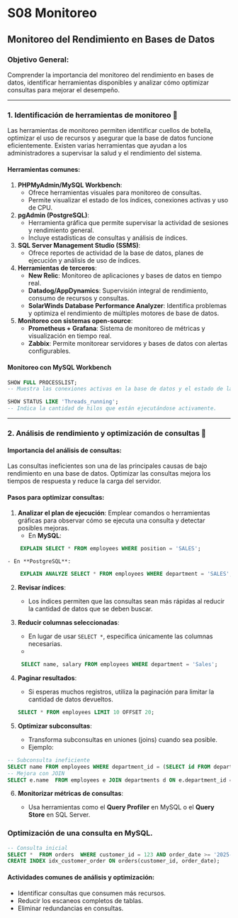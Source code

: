 # S08 Monitoreo

## **Monitoreo del Rendimiento en Bases de Datos**

### **Objetivo General:**

Comprender la importancia del monitoreo del rendimiento en bases de datos, identificar herramientas disponibles y analizar cómo optimizar consultas para mejorar el desempeño.

---

### **1. Identificación de herramientas de monitoreo** 🔢

Las herramientas de monitoreo permiten identificar cuellos de botella, optimizar el uso de recursos y asegurar que la base de datos funcione eficientemente. Existen varias herramientas que ayudan a los administradores a supervisar la salud y el rendimiento del sistema.

#### **Herramientas comunes:**

1. **PHPMyAdmin/MySQL Workbench**:
    - Ofrece herramientas visuales para monitoreo de consultas.
    - Permite visualizar el estado de los índices, conexiones activas y uso de CPU.
2. **pgAdmin (PostgreSQL)**:
    - Herramienta gráfica que permite supervisar la actividad de sesiones y rendimiento general.
    - Incluye estadísticas de consultas y análisis de índices.
3. **SQL Server Management Studio (SSMS)**:
    - Ofrece reportes de actividad de la base de datos, planes de ejecución y análisis de uso de índices.
4. **Herramientas de terceros**:
    - **New Relic**: Monitoreo de aplicaciones y bases de datos en tiempo real.
    - **Datadog/AppDynamics**: Supervisión integral de rendimiento, consumo de recursos y consultas.
    - **SolarWinds Database Performance Analyzer**: Identifica problemas y optimiza el rendimiento de múltiples motores de base de datos.
5. **Monitoreo con sistemas open-source**:
    - **Prometheus + Grafana**: Sistema de monitoreo de métricas y visualización en tiempo real.
    - **Zabbix**: Permite monitorear servidores y bases de datos con alertas configurables.

#### **Monitoreo con MySQL Workbench**

```sql
SHOW FULL PROCESSLIST;
-- Muestra las conexiones activas en la base de datos y el estado de las consultas en ejecución.

SHOW STATUS LIKE 'Threads_running';
-- Indica la cantidad de hilos que están ejecutándose activamente.

```

---

### **2. Análisis de rendimiento y optimización de consultas** 🔄

#### **Importancia del análisis de consultas:**

Las consultas ineficientes son una de las principales causas de bajo rendimiento en una base de datos. Optimizar las consultas mejora los tiempos de respuesta y reduce la carga del servidor.

#### **Pasos para optimizar consultas:**

1. **Analizar el plan de ejecución**: Emplear comandos o herramientas gráficas para observar cómo se ejecuta una consulta y detectar posibles mejoras.
    - En **MySQL**:
```sql
    EXPLAIN SELECT * FROM employees WHERE position = 'SALES';
```
	
    - En **PostgreSQL**:
```sql
    EXPLAIN ANALYZE SELECT * FROM employees WHERE department = 'SALES';
```

        
2. **Revisar índices**:
    
    - Los índices permiten que las consultas sean más rápidas al reducir la cantidad de datos que se deben buscar.
        
3. **Reducir columnas seleccionadas**:
    
    - En lugar de usar `SELECT *`, especifica únicamente las columnas necesarias.
    -
    ```sql
	 SELECT name, salary FROM employees WHERE department = 'Sales';
    ```
        
4. **Paginar resultados**:
    
    - Si esperas muchos registros, utiliza la paginación para limitar la cantidad de datos devueltos.
        
    ```sql
    SELECT * FROM employees LIMIT 10 OFFSET 20;
    ```
        
5. **Optimizar subconsultas**:
    - Transforma subconsultas en uniones (joins) cuando sea posible.
    - Ejemplo:
```sql
-- Subconsulta ineficiente 
SELECT name FROM employees WHERE department_id = (SELECT id FROM departments WHERE name = 'Sales');  
-- Mejora con JOIN 
SELECT e.name  FROM employees e JOIN departments d ON e.department_id = d.id WHERE d.name = 'Sales';
```
        
6. **Monitorizar métricas de consultas**:
    
    - Usa herramientas como el **Query Profiler** en MySQL o el **Query Store** en SQL Server.


### Optimización de una consulta en MySQL.

```sql
-- Consulta inicial 
SELECT *  FROM orders  WHERE customer_id = 123 AND order_date >= '2025-01-01';  -- Optimización: Añadir un índice 
CREATE INDEX idx_customer_order ON orders(customer_id, order_date);
```

#### **Actividades comunes de análisis y optimización:**

- Identificar consultas que consumen más recursos.
- Reducir los escaneos completos de tablas.
- Eliminar redundancias en consultas.
